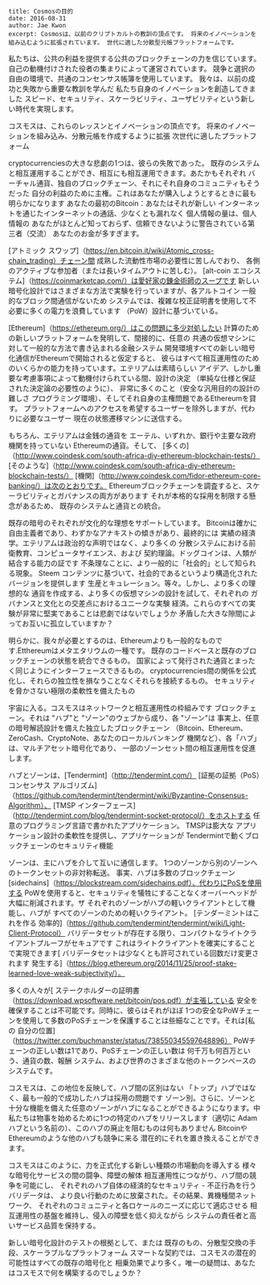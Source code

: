 ~~~
title: Cosmosの目的
date: 2016-08-31
author: Jae Kwon
excerpt: Cosmosは、以前のクリプトカルトの教訓の頂点です。 将来のイノベーションを組み込むように拡張されています。 世代に適した分散型元帳プラットフォームです。
~~~

私たちは、公共の利益を提供する公共のブロックチェーンの力を信じています。
自己の動機付けされた役者の集まりによって運営されています。
競争と選択の自由の環境で、共通のコンセンサス帳簿を使用しています。
我々は、以前の成功と失敗から重要な教訓を学んだ
私たち自身のイノベーションを創造してきました
スピード、セキュリティ、スケーラビリティ、ユーザビリティという新しい時代を実現します。

コスモスは、これらのレッスンとイノベーションの頂点です。
将来のイノベーションを組み込み、分散元帳を作成するように拡張
次世代に適したプラットフォーム

cryptocurrenciesの大きな悲劇の1つは、彼らの失敗であった。
既存のシステムと相互運用することができ、相互にも相互運用できます。あたかもそれぞれ
バーチャル通貨、独自のブロックチェーン、それにそれ自身のコミュニティもそうだった
自分の利益のために主権。これはあなたが購入しようとするときに最も明らかになります
あなたの最初のBitcoin：あなたはそれが新しい
インターネットを通じたインターネットの通話、少なくとも漏れなく
個人情報の量は、個人情報の
あなたがほとんど知っておらず、信頼できないように警告されている第三者（交流）
あなたのお金が多すぎます。

[アトミック
スワップ]（https://en.bitcoin.it/wiki/Atomic_cross-chain_trading）チェーン間
成熟した流動性市場の必要性に苦しんでおり、
各側のアクティブな参加者（または長いタイムアウトに苦しむ）。 [alt-coin
エコシステム]（https://coinmarketcap.com/）は愛好家の錬金術師のスープです
新しい暗号化設計ではさまざまな方法で実験を行っていますが、各アルトコイン
一般的なブロック間通信がないため
システムでは、複雑な校正証明書を使用して不必要に多くの電力を浪費しています
（PoW）設計に基づいている。

[Ethereum]（https://ethereum.org/）はこの問題に多少対処したい
計算のための新しいプラットフォームを発明して、間接的に、任意の
共通の仮想マシンに対して一般的な方法で書き込まれる金融システム
開発環境すべての新しい暗号化通信がEthereumで開始されると仮定すると、
彼らはすべて相互運用性のためのいくらかの能力を持っています。エテリアムは素晴らしい
アイデア、しかし重要な考慮事項によって動機付けられている間、設計の決定
（単純な仕様と保証された決定論の必要性のように）、
非常に多くのこと（安全な汎用目的の設計の難しさ
プログラミング環境）、そしてそれ自身の主権問題であるEthereumを貸す。
プラットフォームへのアクセスを希望するユーザーを除外しますが、代わりに必要なユーザー
現在の状態遷移マシンに送信する。

もちろん、エテリアムは金銭の通貨を
エーテル、いずれか、銀行や主要な政府機関を持っていない
Ethereumの通貨。そして、
[多くの]（http://www.coindesk.com/south-africa-diy-ethereum-blockchain-tests/）
[そのような]（http://www.coindesk.com/south-africa-diy-ethereum-blockchain-tests/）
[機関]（http://www.coindesk.com/fidor-ethereum-core-banking/）は次のとおりです。
Ethereumブロックチェーンを調査すると、スケーラビリティとガバナンスの両方があります
それが本格的な採用を制限する懸念があるため、
既存のシステムと通貨との統合。

既存の暗号のそれぞれが文化的な理想をサポートしています。 Bitcoinは確かに
自由主義者であり、わずかなアナキストの傾きがあり、最終的には
実績の経済学。エテリアムは政治的な声明ではなく、より多くの
分散システムにおける前衛教育、コンピュータサイエンス、および
契約理論。ドッグコインは、人類が結合する能力の証です
不条理なことに、より一般的に「社会的」として知られる現象。 Steem
コンテンツに基づいて、社会的であるというより構造化されたバージョンを提供します
生産とキュレーション。等々。しかし、より多くの理想的な
通貨を作成する、より多くの仮想マシンの設計を試して、それぞれの
ガバナンスと文化との交差点におけるユニークな実験
経済。これらのすべての実験が非常に堅実であることは悲劇ではないでしょうか
矛盾した大きな隙間によってお互いに孤立していますか？

明らかに、我々が必要とするのは、Ethereumよりも一般的なものです.Etthereumはメタエタリウムの一種です。
既存のコードベースと既存のブロックチェーンの状態を統合できるもの。
国家によって発行された通貨とまったく同じようにインターフェースできるもの。
cryptocurrencies間の関係を公式化し、それらの独立性を損なうことなくそれらを接続するもの。
セキュリティを脅かさない極限の柔軟性を備えたもの

宇宙に入る。コスモスはネットワークと相互運用性の枠組みです
ブロックチェーン。それは "ハブ"と "ゾーン"のウェブから成り、各 "ゾーン"は
事実上、任意の暗号解読設計を備えた独立したブロックチェーン
（Bitcoin、Ethereum、ZeroCash、CryptoNote、あなたのローカルバンキング
機関など）、各「ハブ」は、マルチアセット暗号化であり、
一部のゾーンセット間の相互運用性を促進します。

ハブとゾーンは、[Tendermint]（http://tendermint.com/）
[証拠の証拠（PoS）コンセンサス
アルゴリズム]（https://github.com/tendermint/tendermint/wiki/Byzantine-Consensus-Algorithm）、
[TMSP
インターフェース]（http://tendermint.com/blog/tendermint-socket-protocol/）をホストする
任意のプログラミング言語で書かれたアプリケーション。 TMSPは膨大な
アプリケーション設計の柔軟性を提供し、アプリケーションが
Tendermintで動くブロックチェーンのセキュリティ機能

ゾーンは、主にハブを介して互いに通信します。
1つのゾーンから別のゾーンへのトークンセットの非対称転送。
事実、ハブは多数のブロックチェーン
[sidechains]（https://blockstream.com/sidechains.pdf）、代わりにPoSを使用する
PoWを使用すると、セキュリティを犠牲にすることなくオーバーヘッドが大幅に削減されます。ザ
それぞれのゾーンがハブの軽いクライアントとして機能し、ハブが
すべてのゾーンのための軽いクライアント。 [テンダーミントはこれを作る
効率的]（https://github.com/tendermint/tendermint/wiki/Light-Client-Protocol）
バリデータセットが存在する限り、コンパクトなライトクライアントプルーフがセキュアです
これはライトクライアントを確実にすることで実現できます[
バリデータセットは少なくとも許可されている回数だけ変更されます
発生する]（https://blog.ethereum.org/2014/11/25/proof-stake-learned-love-weak-subjectivity/）。

多くの人々が[
ステークホルダーの証明書（https://download.wpsoftware.net/bitcoin/pos.pdf）が主張している
安全を確保することは不可能です。同時に、彼らはそれがほぼ
1つの安全なPoWチェーンを使用して多数のPoSチェーンを保護することは些細なことです。それは[私の
自分の位置]（https://twitter.com/buchmanster/status/738550345597648896）
PoWチェーンの正しい数は1であり、PoSチェーンの正しい数は
何千万も何百万という、通貨の数、報酬
システム、および世界のさまざまな他のトークンベースのシステムです。

コスモスは、この地位を反映して、ハブ間の区別はない
「トップ」ハブではなく、最も一般的で成功したハブは採用の問題です
ゾーン別。さらに、ゾーンと
十分な機能を備えた任意のゾーンがハブになることができるようになります。中
私たちは物事を始めるために1つの特定のハブをリリースします（適切に
Adamハブという名前の）、このハブの廃止を阻むものは何もありません
BitcoinやEthereumのような他のハブも競争に来る
潜在的にそれを置き換えることができます。

コスモスはこのように、力を正式化する新しい種類の市場動向を導入する
様々な暗号化サービスの間の闘争、障壁の解体
相互運用性につながり、ハブ間の競争を可能にし、
それぞれのハブ自体の経済的なセキュリティ - 不正行為を行うバリデータは、
より良い行動のために放棄された。その結果、異機種間ネットワーク、
それぞれのコミュニティと各ロケールのニーズに応じて適応させる
相互運用性の基盤を維持し、侵入の障壁を低く抑えながら
システムの責任者と高いサービス品質を保持する。

新しい暗号化設計のテストの根拠として、または
既存のもの、分散型交換の手段、スケーラブルなプラットフォーム
スマートな契約では、コスモスの潜在的可能性はすべての既存の暗号化と
相乗効果でより多く。唯一の疑問は、あなたはコスモスで何を構築するのでしょうか？
